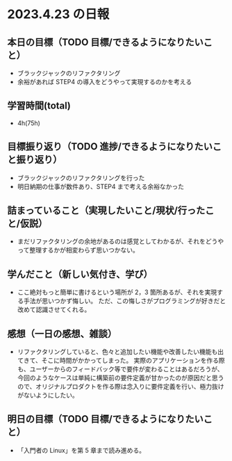 # 2023.4.23 の日報

## 本日の目標（TODO 目標/できるようになりたいこと）

- ブラックジャックのリファクタリング
- 余裕があれば STEP4 の導入をどうやって実現するのかを考える

## 学習時間(total)

- 4h(75h)

## 目標振り返り（TODO 進捗/できるようになりたいこと振り返り）

- ブラックジャックのリファクタリングを行った
- 明日納期の仕事が数件あり、STEP4 まで考える余裕なかった

## 詰まっていること（実現したいこと/現状/行ったこと/仮説）

- まだリファクタリングの余地があるのは感覚としてわかるが、それをどうやって整理するかが相変わらず思いつかない。

## 学んだこと（新しい気付き、学び）

- ここ絶対もっと簡単に書けるという場所が 2，3 箇所あるが、それを実現する手法が思いつかず悔しい。
  ただ、この悔しさがプログラミングが好きだと改めて認識させてくれる。

## 感想（一日の感想、雑談）

- リファクタリングしていると、色々と追加したい機能や改善したい機能も出てきて、そこに時間がかかってしまった。
  実際のアプリケーションを作る際も、ユーザーからのフィードバック等で要件が変わることはあるだろうが、今回のようなケースは単純に構築前の要件定義が甘かったのが原因だと思うので、オリジナルプロダクトを作る際は念入りに要件定義を行い、極力抜けがないようにしたい。

## 明日の目標（TODO 目標/できるようになりたいこと）

- 「入門者の Linux」を第 5 章まで読み進める。
